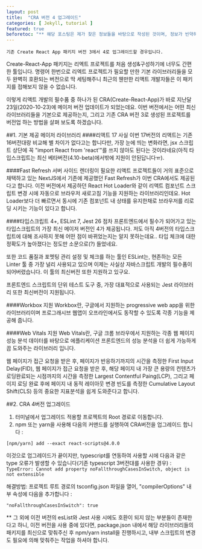 ```yaml
---
layout: post
title:  "CRA 버전 4 업그레이드"
categories: [ Jekyll, tutorial ]
featured: true
beforetoc: "** 해당 포스팅은 제가 찾은 정보들을 바탕으로 작성된 것이며, 정보가 빈약하거나 오류가 있을 수 있습니다. 댓글로 지적 & 수정요청 해주시면 너무나 감사하겠습니다!"
---
```

`기존 Create React App 패키지 버전 3에서 4로 업그레이드할 경우입니다.`

Create-React-App 패키지는 리엑트 프로젝트를 처음 생성&구성하기에 너무도 간편한 툴입니다.
명령어 한번으로 리엑트 프로젝트가 필요할 만한 기본 라이브러리들을 모두 완벽히 호환되는 버전으로 딱 세팅해주니
최근의 웬만한 리액트 개발자들은 이 패키지를 접해보지 않을 수 없습니다.

이렇게 리액트 개발의 필수품 중 하나가 된 CRA(Create-React-App)가
바로 지난달 23일(2020-10-23)에 메이저 버전 업데이트가 되었는데요.
이번 버전에서는 어떤 최신 라이브러리들을 기본으로 제공하는지,
그리고 기존 CRA 버전 3로 생성된 프로젝트를 버전업 하는 방법을 살펴 보도록 하겠습니다. 

##1. 기본 제공 메이저 라이브러리
####리액트 17
사실 이번 17버전의 리액트는 기존 16버전대랑 비교해 별 차이가 없다고는 합니다만,
가장 눈에 띄는 변화라면, jsx 스크립트 상단에 꼭 "import React from 'react'"를 쓰지 않아도 된다는 것이라네요(아직 타입스크립트는 최신 베타버전(4.10-beta)에서밖에 지원이 안된답니다ㅠ).

####Fast Refresh
서버 사이드 렌더링이 필요한 리액트 프로젝트들이 거의 표준으로 채택하고 있는 NextJS에서 기존에 제공했던
Fast Refresh가 이번 CRA에서도 제공된다고 합니다. 이전 버전에서 제공하던 React Hot Loader와 같이
리액트 컴포넌트 스크립트 변경 시에 자동으로 브라우저 새로고침 기능을 지원하는 라이브러리인데요.
Hot Loader보다 더 빠르면서 동시에 기존 컴포넌트 내 상태를 유지한채로 브라우저를 리로딩 시키는 기능이 있다고 합니다.

####타입스크립트 4+, ESLint 7, Jest 26
점차 프론트엔드에서 필수가 되어가고 있는 타입스크립트의 가장 최신 메이저 버전인 4가 제공됩니다.
저도 아직 4버전의 타입스크립트에 대해 조사하지 못해 어떤 점이 바뀌었는지는 알지 못하는데요.. 타입 체크에 대한 정확도가 높아졌다는 정도만 소문으로(?) 들었네요.

또한 코드 품질과 포멧팅 관리 설정 및 체크를 하는 툴인 ESLint는, 현존하는 모든 Linter 툴 중
가장 널리 사용되고 있으며 이제는 사실상 자바스크립트 개발의 필수품이 되어버렸습니다.
이 툴의 최신버전 또한 지원하고 있구요.

프론트엔드 스크립트의 단위 테스트 도구 중, 가장 대표적으로 사용되는 Jest 라이브러리 또한 최신버전이 지원됩니다.

####Workbox 지원
Workbox란, 구글에서 지원하는 progressive web app을 위한 라이브러리이며
프로그래시브 웹앱이 오프라인에서도 동작할 수 있도록 각종 기능을 제공해 줍니다.

####Web Vitals 지원
Web Vitals란, 구글 크롬 브라우에서 지원하는 각종 웹 페이지 성능 분석 데이터를 바탕으로
에플리케이션 프론트엔드의 성능 분석을 더 쉽게 가능하게끔 도와주는 라이브러리 입니다.

웹 페이지가 접근 요청을 받은 후, 페이지가 반응하기까지의 시간을 측정한 First Input Delay(FID),
웹 페이지가 접근 요청을 받은 후, 해당 페이지 내 가장 큰 용량의 컨텐츠가 로딩완료되는 시점까지의 시간을 측정한 Largest Contentful Paing(LCP),
그리고 페이지 로딩 완료 후에 페이지 내 동적 레이아웃 변경 빈도를 측정한 Cumulative Layout Shift(CLS) 등의
중요한 지표분석을 쉽게 도와준다고 합니다.

##2. CRA 4버전 업그레이드
1. 터미널에서 업그레이드 적용할 프로젝트의 Root 경로로 이동합니다.
1. npm 또는 yarn을 사용해 다음의 커맨드를 실행하여 CRA버전을 업그레이드 합니다 :
```
[npm/yarn] add --exact react-scripts@4.0.0
```
이것으로 업그레이드가 끝이지만, typescript를 연동하여 사용할 시에 다음과 같은 type 오류가 발생할 수 있습니다(기존 typescript 3버전대를 사용한 경우) :
`TypeError: Cannot add property noFallthroughCasesInSwitch, object is not extensible`

해결방법: 프로젝트 루트 경로의 tsconfig.json 파일을 열어, "compilerOptions" 내부 속성에 다음을 추가합니다 :
```
"noFallthroughCasesInSwitch": true
```

** 그 외에 이전 버전의 esList와 Jest 사용 시에도 호환이 되지 않는 부분들이 존재한다고 하니,
이전 버전을 사용 중에 있다면, package.json 내에서 해당 라이브러리들의 패키지를 최신으로 맞춰주신 후
npm/yarn install을 진행하시고, 내부 스크립트의 변경도 필요에 의해 맞춰주는 작업을 하셔야 합니다.
